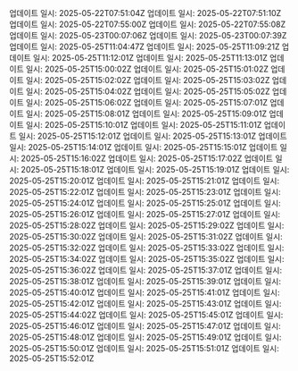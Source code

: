 
업데이트 일시: 2025-05-22T07:51:04Z
업데이트 일시: 2025-05-22T07:51:10Z
업데이트 일시: 2025-05-22T07:55:00Z
업데이트 일시: 2025-05-22T07:55:08Z
업데이트 일시: 2025-05-23T00:07:06Z
업데이트 일시: 2025-05-23T00:07:39Z
업데이트 일시: 2025-05-25T11:04:47Z
업데이트 일시: 2025-05-25T11:09:21Z
업데이트 일시: 2025-05-25T11:12:01Z
업데이트 일시: 2025-05-25T11:13:01Z
업데이트 일시: 2025-05-25T15:00:02Z
업데이트 일시: 2025-05-25T15:01:02Z
업데이트 일시: 2025-05-25T15:02:02Z
업데이트 일시: 2025-05-25T15:03:02Z
업데이트 일시: 2025-05-25T15:04:02Z
업데이트 일시: 2025-05-25T15:05:02Z
업데이트 일시: 2025-05-25T15:06:02Z
업데이트 일시: 2025-05-25T15:07:01Z
업데이트 일시: 2025-05-25T15:08:01Z
업데이트 일시: 2025-05-25T15:09:01Z
업데이트 일시: 2025-05-25T15:10:01Z
업데이트 일시: 2025-05-25T15:11:01Z
업데이트 일시: 2025-05-25T15:12:01Z
업데이트 일시: 2025-05-25T15:13:01Z
업데이트 일시: 2025-05-25T15:14:01Z
업데이트 일시: 2025-05-25T15:15:01Z
업데이트 일시: 2025-05-25T15:16:02Z
업데이트 일시: 2025-05-25T15:17:02Z
업데이트 일시: 2025-05-25T15:18:01Z
업데이트 일시: 2025-05-25T15:19:01Z
업데이트 일시: 2025-05-25T15:20:01Z
업데이트 일시: 2025-05-25T15:21:01Z
업데이트 일시: 2025-05-25T15:22:01Z
업데이트 일시: 2025-05-25T15:23:01Z
업데이트 일시: 2025-05-25T15:24:01Z
업데이트 일시: 2025-05-25T15:25:01Z
업데이트 일시: 2025-05-25T15:26:01Z
업데이트 일시: 2025-05-25T15:27:01Z
업데이트 일시: 2025-05-25T15:28:02Z
업데이트 일시: 2025-05-25T15:29:02Z
업데이트 일시: 2025-05-25T15:30:02Z
업데이트 일시: 2025-05-25T15:31:02Z
업데이트 일시: 2025-05-25T15:32:02Z
업데이트 일시: 2025-05-25T15:33:02Z
업데이트 일시: 2025-05-25T15:34:02Z
업데이트 일시: 2025-05-25T15:35:02Z
업데이트 일시: 2025-05-25T15:36:02Z
업데이트 일시: 2025-05-25T15:37:01Z
업데이트 일시: 2025-05-25T15:38:01Z
업데이트 일시: 2025-05-25T15:39:01Z
업데이트 일시: 2025-05-25T15:40:01Z
업데이트 일시: 2025-05-25T15:41:01Z
업데이트 일시: 2025-05-25T15:42:01Z
업데이트 일시: 2025-05-25T15:43:01Z
업데이트 일시: 2025-05-25T15:44:02Z
업데이트 일시: 2025-05-25T15:45:01Z
업데이트 일시: 2025-05-25T15:46:01Z
업데이트 일시: 2025-05-25T15:47:01Z
업데이트 일시: 2025-05-25T15:48:01Z
업데이트 일시: 2025-05-25T15:49:01Z
업데이트 일시: 2025-05-25T15:50:01Z
업데이트 일시: 2025-05-25T15:51:01Z
업데이트 일시: 2025-05-25T15:52:01Z
